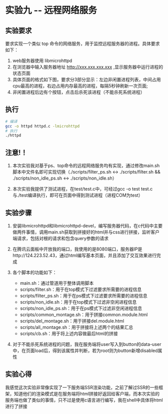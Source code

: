 # 实验九 -- 远程网络服务


## 实验要求

要求实现一个类似 top 命令的网络服务，用于监控远程服务器的进程。具体要求如下：

1. web服务器使用 libmicrohttpd
2. 在浏览器中输入服务器地址 http://xxx.xxx.xxx.xxx ,显示服务器中运行进程的状态页面
3. 具体页面的格式如下图，要求分3部分显示：左边非闲置进程列表，中间占用 cpu最高的进程，右边占用内存最高的进程，每隔5秒钟刷新一次页面;
4. 非闲置进程后边有个按钮，点击后杀死该进程（不能杀死系统进程）

## 执行
```bash
# 编译 
gcc -o httpd httpd.c -lmicrohttpd
# 执行
./httpd

```

## 注意!！
1. 本次实验我对基于ps、top命令的远程网络服务均有实现，通过修改main.sh脚本中文件名即可实现切换（./scripts/filter_ps.sh <-> ./scripts/filter.sh && ./scripts/non_idle_ps.sh <-> ./scripts/non_idle.sh）

2. 本次实验我提供了测试进程，在test/test.c中，可经过gcc -o test test.c与./test编译执行，即可在页面中得到测试进程（进程COM为test）

## 实验步骤

1. 安装libmicrohttpd和libmicrohttpd-devel，编写服务器代码，在c代码中主要做两件事情，调用main.sh获取到拼接好的html并与css进行拼接，监听客户端请求，包括对根的请求和包含query参数的请求

2. 在腾讯云面板中开放我的端口，我使用的是8080端口，服务器IP是http://124.223.52.43，通过html编写基本页面，并且添加了交互效果进行完成

3. 各个脚本的功能如下：

   - main.sh：通过管道用于整体调用脚本
   - scripts/filter.sh：用于在top模式下过滤要求所需要的进程信息
   - scripts/filter_ps.sh：用于在ps模式下过滤要求所需要的进程信息
   - scripts/non_idle.sh：用于在top模式下过滤非空闲进程信息
   - scripts/non_idle_ps.sh：用于在ps模式下过滤非空闲进程信息
   - scripts/common_montage.sh：用于拼接common.module.html
   - scripts/del_montage.sh：用于拼接del.module.html
   - scripts/all_montage.sh：用于拼接将上述两个的结果汇总
   - scripts/cb.sh：用于将上述内容做最后html的拼接

4. 对于不能杀死系统进程的问题，我在服务端将user写入到button的data-user中，在页面load后，得到该属性并判断，若为root则为button新增disabled属性

## 实验心得
我感觉这次实验非常像实现了一下服务端SSR渲染功能，之前了解过SSR的一些框架，知道他们的渲染模式是在服务端将html拼接好返回给客户端，而本次实验的服务端也做了类似的事情，只不过是使用c语言进行编写，我在shell中具体将html进行了拼接


